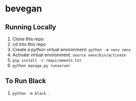 # bevegan

## Running Locally

1. Clone this repo
2. cd into this repo
3. Create a python virtual environment: `python -m venv venv`
4. Activate virtual environment: `source venv/bin/activate`
5. `pip install -r requirements.txt`
6. `python manage.py runserver`

## To Run Black

1. `python -m black .`

